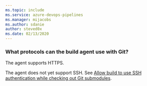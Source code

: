 ```yaml
---
ms.topic: include
ms.service: azure-devops-pipelines
ms.manager: mijacobs
ms.author: sdanie
author: steved0x
ms.date: 02/13/2020
---
```


### What protocols can the build agent use with Git?

The agent supports HTTPS.

The agent does not yet support SSH. See [Allow build to use SSH authentication while checking out Git submodules](https://social.msdn.microsoft.com/Forums/cdaf0fda-259c-4efe-8381-50309b2973fd/visual-studio-team-service-build-repositories-with-sub-modules-using-ssh?forum=TFService).
